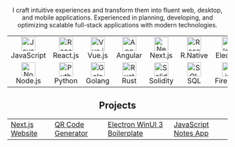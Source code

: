<!-- Introduction -->
<div align="center">
  <p>I craft intuitive experiences and transform them into fluent web, desktop, and mobile applications. Experienced in planning, developing, and optimizing scalable full-stack applications with modern technologies.</p>
  <table>
    <tr>
      <td align="center" width="80">
        <img src="https://skillicons.dev/icons?i=js" alt="JavaScript" width="32" height="32" /><br>JavaScript
      </td>
      <td align="center" width="80">
        <img src="https://skillicons.dev/icons?i=react" alt="React.js" width="32" height="32" /><br>React.js
      </td>
      <td align="center" width="80">
        <img src="https://skillicons.dev/icons?i=vue" alt="Vue.js" width="32" height="32" /><br>Vue.js
      </td>
      <td align="center" width="80">
        <img src="https://skillicons.dev/icons?i=angular" alt="Angular" width="32" height="32" /><br>Angular
      </td>
      <td align="center" width="80">
        <img src="https://skillicons.dev/icons?i=nextjs" alt="Next.js" width="32" height="32" /><br>Next.js
      </td>
      <td align="center" width="80">
        <img src="https://skillicons.dev/icons?i=react" alt="React Native" width="32" height="32" /><br>R.Native
      </td>
      <td align="center" width="80">
        <img src="https://skillicons.dev/icons?i=electron" alt="Electron" width="32" height="32" /><br>Electron
      </td>
      <td align="center" width="80">
        <img src="https://skillicons.dev/icons?i=tauri" alt="Tauri" width="32" height="32" /><br>Tauri
      </td>
    </tr>
    <tr>
      <td align="center" width="80">
        <img src="https://skillicons.dev/icons?i=nodejs" alt="Node.js" width="32" height="32" /><br>Node.js
      </td>
      <td align="center" width="80">
        <img src="https://skillicons.dev/icons?i=python" alt="Python" width="32" height="32" /><br>Python
      </td>
      <td align="center" width="80">
        <img src="https://skillicons.dev/icons?i=go" alt="Golang" width="32" height="32" /><br>Golang
      </td>
      <td align="center" width="80">
        <img src="https://skillicons.dev/icons?i=rust" alt="Rust" width="32" height="32" /><br>Rust
      </td>
      <td align="center" width="80">
        <img src="https://skillicons.dev/icons?i=solidity" alt="Solidity" width="32" height="32" /><br>Solidity
      </td>
      <td align="center" width="80">
        <img src="https://skillicons.dev/icons?i=postgres" alt="SQL" width="32" height="32" /><br>SQL
      </td>
      <td align="center" width="80">
        <img src="https://skillicons.dev/icons?i=firebase" alt="Firebase" width="32" height="32" /><br>Firebase
      </td>
      <td align="center" width="80">
        <img src="https://skillicons.dev/icons?i=vercel" alt="Vercel" width="32" height="32" /><br>Vercel
      </td>
    </tr>
  </table>

<!-- Projects Section -->
<div align="center">
  <h2>Projects</h2>
  <table>
    <tr>
      <td><a href="https://github.com/burakunal28/kebap-nextjs-tailwind">Next.js Website</a></td>
      <td><a href="https://github.com/burakunal28/qrcode-generator">QR Code Generator</a></td>
      <td><a href="https://github.com/burakunal28/electron-react-fluentui-boilerplate">Electron WinUI 3 Boilerplate</a></td>
      <td><a href="https://github.com/burakunal28/colorful-notes">JavaScript Notes App</a></td>
    </tr>
  </table>
</div>
